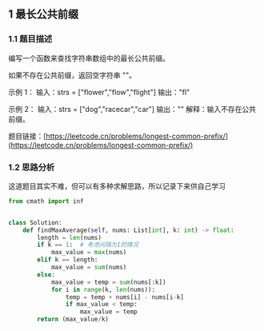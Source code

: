 ## 1 最长公共前缀

### 1.1 题目描述
编写一个函数来查找字符串数组中的最长公共前缀。

如果不存在公共前缀，返回空字符串 ""。

示例 1：
输入：strs = ["flower","flow","flight"]
输出："fl"

示例 2：
输入：strs = ["dog","racecar","car"]
输出：""
解释：输入不存在公共前缀。

题目链接：[https://leetcode.cn/problems/longest-common-prefix/](https://leetcode.cn/problems/longest-common-prefix/)

### 1.2 思路分析
这道题目其实不难，但可以有多种求解思路，所以记录下来供自己学习

```python
from cmath import inf


class Solution:
    def findMaxAverage(self, nums: List[int], k: int) -> float:
        length = len(nums)
        if k == 1:  # 考虑间隔为1的情况
            max_value = max(nums)
        elif k == length:
            max_value = sum(nums)
        else:
            max_value = temp = sum(nums[:k])
            for i in range(k, len(nums)):
                temp = temp + nums[i] - nums[i-k]
                if max_value < temp:
                    max_value = temp
        return (max_value/k)
```